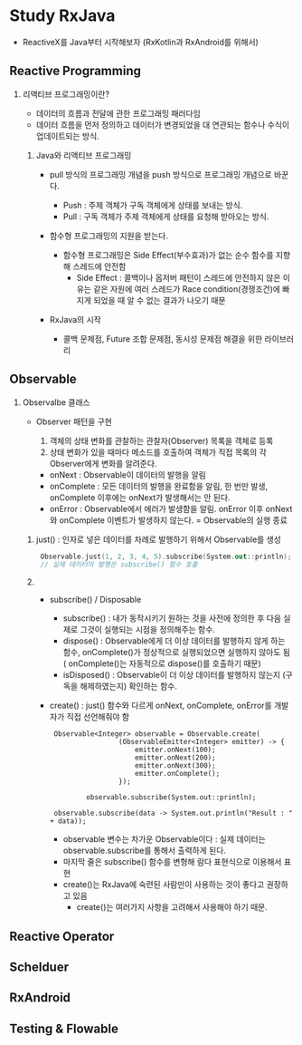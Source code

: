 # Study RxJava

- ReactiveX를 Java부터 시작해보자 (RxKotlin과 RxAndroid를 위해서)

## Reactive Programming

1. 리액티브 프로그래밍이란? 

   - 데이터의 흐름과 전달에 관한 프로그래밍 패러다임
   - 데이터 흐름을 먼저 정의하고 데이터가 변경되었을 대 연관되는 함수나 수식이 업데이트되는 방식.

   1. Java와 리액티브 프로그래밍 

      - pull 방식의 프로그래밍 개념을 push 방식으로 프로그래밍 개념으로 바꾼다. 

        - Push : 주제 객체가 구독 객체에게 상태를 보내는 방식.
        - Pull : 구독 객체가 주제 객체에게 상태를 요청해 받아오는 방식.

      - 함수형 프로그래밍의 지원을 받는다. 

        - 함수형 프로그래밍은 Side Effect(부수효과)가 없는 순수 함수를 지향해 스레드에 안전함 
          - Side Effect : 콜백이나 옵저버 패턴이 스레드에 안전하지 않은 이유는 같은 자원에 여러 스레드가 Race condition(경쟁조건)에 빠지게 되었을 때 알 수 없는 결과가 나오기 때문

      - RxJava의 시작 

        - 콜백 문제점, Future 조합 문제점, 동시성 문제점 해결을 위한 라이브러리
## Observable

1. Observalbe 클래스 

   - Observer 패턴을 구현 

     1. 객체의 상태 변화를 관찰하는 관찰자(Observer) 목록을 객체로 등록
     2. 상태 변화가 있을 때마다 메소드를 호출하여 객체가 직접 목록의 각 Observer에게 변화를 알려준다.

     - onNext : Observable이 데이터의 발행을 알림
     - onComplete : 모든 데이터의 발행을 완료함을 알림, 한 번만 발생, onComplete 이후에는 onNext가 발생해서는 안 된다.
     - onError : Observable에서 에러가 발생함을 알림. onError 이후 onNext와 onComplete 이벤트가 발생하지 않는다. = Observable의 실행 종료

   1. just() : 인자로 넣은 데이터를 차례로 발행하기 위해서 Observable를 생성

      ```kotlin
       Observable.just(1, 2, 3, 4, 5).subscribe(System.out::println);
       // 실제 데이터의 발행은 subscribe() 함수 호출
      ```

   2. - subscribe() / Disposable

        - subscribe() : 내가 동작시키기 원하는 것을 사전에 정의한 후 다음 실제로 그것이 실행되는 시점을 정의해주는 함수.
        - dispose() : Observable에게 더 이상 데이터를 발행하지 않게 하는 함수, onComplete()가 정상적으로 실행되었으면 실행하지 않아도 됨 ( onComplete()는 자동적으로 dispose()를 호출하기 때문)
        - isDisposed() : Observable이 더 이상 데이터를 발행하지 않는지 (구독을 해제하였는지) 확인하는 함수.

      - create() : just() 함수와 다르게 onNext, onComplete, onError를 개발자가 직접 선언해줘야 함

        ```
         Observable<Integer> observable = Observable.create(
                         (ObservableEmitter<Integer> emitter) -> {
                             emitter.onNext(100);
                             emitter.onNext(200);
                             emitter.onNext(300);
                             emitter.onComplete();
                         });
         
                 observable.subscribe(System.out::println);
         
         observable.subscribe(data -> System.out.println("Result : " + data));
        ```

        - observable 변수는 차가운 Observable이다 : 실제 데이터는 observable.subscribe를 통해서 출력하게 된다.
        - 마지막 줄은 subscribe() 함수를 변형해 람다 표현식으로 이용해서 표현
        - create()는 RxJava에 숙련된 사람만이 사용하는 것이 좋다고 권장하고 있음 
          - create()는 여러가지 사항을 고려해서 사용해야 하기 때문.

## Reactive Operator



## Schelduer



## RxAndroid



## Testing & Flowable

